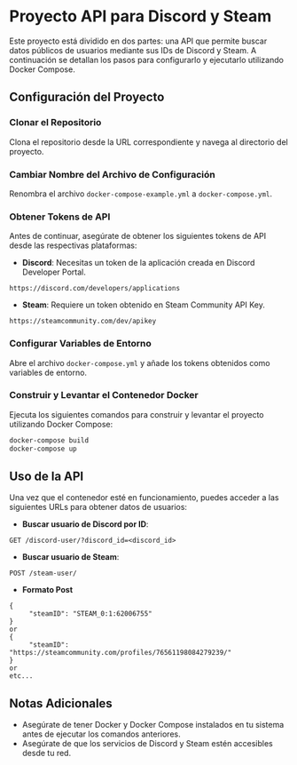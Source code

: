 # Proyecto API para Discord y Steam

Este proyecto está dividido en dos partes: una API que permite buscar datos públicos de usuarios mediante sus IDs de Discord y Steam. A continuación se detallan los pasos para configurarlo y ejecutarlo utilizando Docker Compose.

## Configuración del Proyecto

### Clonar el Repositorio

Clona el repositorio desde la URL correspondiente y navega al directorio del proyecto.

### Cambiar Nombre del Archivo de Configuración

Renombra el archivo `docker-compose-example.yml` a `docker-compose.yml`.

### Obtener Tokens de API

Antes de continuar, asegúrate de obtener los siguientes tokens de API desde las respectivas plataformas:

- **Discord**: Necesitas un token de la aplicación creada en Discord Developer Portal.
```
https://discord.com/developers/applications
```
- **Steam**: Requiere un token obtenido en Steam Community API Key.
```
https://steamcommunity.com/dev/apikey
```

### Configurar Variables de Entorno

Abre el archivo `docker-compose.yml` y añade los tokens obtenidos como variables de entorno.

### Construir y Levantar el Contenedor Docker

Ejecuta los siguientes comandos para construir y levantar el proyecto utilizando Docker Compose:
```bash
docker-compose build
docker-compose up
```

## Uso de la API

Una vez que el contenedor esté en funcionamiento, puedes acceder a las siguientes URLs para obtener datos de usuarios:


- **Buscar usuario de Discord por ID**:
```
GET /discord-user/?discord_id=<discord_id>
```

- **Buscar usuario de Steam**:
```
POST /steam-user/
```
- **Formato Post**
```
{
     "steamID": "STEAM_0:1:62006755"
}
or
{
     "steamID": "https://steamcommunity.com/profiles/76561198084279239/"
}
or
etc...
```


## Notas Adicionales

- Asegúrate de tener Docker y Docker Compose instalados en tu sistema antes de ejecutar los comandos anteriores.
- Asegúrate de que los servicios de Discord y Steam estén accesibles desde tu red.
